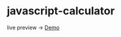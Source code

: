 # javascript-calculator

live preview -> <a href="https://4noyis.github.io/Javascript-calculator/">Demo</a>

